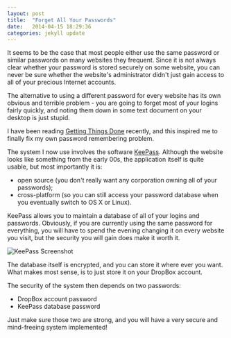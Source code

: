 ```yaml
---
layout: post
title:  "Forget All Your Passwords"
date:   2014-04-15 18:29:36
categories: jekyll update
---
```


It seems to be the case that most people either use the same password or similar passwords on many websites they frequent. Since it is not always clear whether your password is stored securely on some website, you can never be sure whether the website's administrator didn't just gain access to all of your precious Internet accounts.

The alternative to using a different password for every website has its own obvious and terrible problem - you are going to forget most of your logins fairly quickly, and noting them down in some text document on your desktop is just stupid.

I have been reading [Getting Things Done][gtd] recently, and this inspired me to finally fix my own password remembering problem.

The system I now use involves the software [KeePass][keepass]. Although the website looks like something from the early 00s, the application itself is quite usable, but most importantly it is:

 * open source (you don't really want any corporation owning all of your passwords);
 * cross-platform (so you can still access your password database when you eventually switch to OS X or Linux).

KeePass allows you to maintain a database of all of your logins and passwords. Obviously, if you are currently using the same password for everything, you will have to spend the evening changing it on every website you visit, but the security you will gain does make it worth it.

![KeePass Screenshot](http://media.tumblr.com/a6af0080591c86cc5a8f1556adc70077/tumblr_inline_mfvbmtipTw1rcube4.png)

The database itself is encrypted, and you can store it where ever you want. What makes most sense, is to just store it on your DropBox account.

The security of the system then depends on two passwords:
 * DropBox account password
 * KeePass database password

Just make sure those two are strong, and you will have a very secure and mind-freeing system implemented!

[gtd]: http://www.amazon.com/Getting-Things-Done-Stress-Free-Productivity/dp/0142000280
[keepass]: http://keepass.info/
